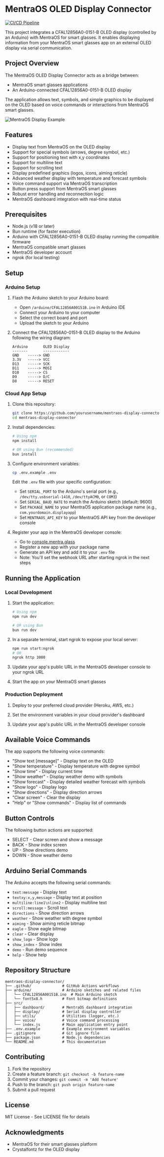 # MentraOS OLED Display Connector

[![CI/CD Pipeline](https://github.com/yourusername/mentraos-display-connector/actions/workflows/ci.yml/badge.svg)](https://github.com/yourusername/mentraos-display-connector/actions/workflows/ci.yml)

This project integrates a CFAL12856A0-0151-B OLED display (controlled by an Arduino) with MentraOS for smart glasses. It enables displaying information from your MentraOS smart glasses app on an external OLED display via serial communication.

## Project Overview

The MentraOS OLED Display Connector acts as a bridge between:
- MentraOS smart glasses applications
- An Arduino-connected CFAL12856A0-0151-B OLED display 

The application allows text, symbols, and simple graphics to be displayed on the OLED based on voice commands or interactions from MentraOS smart glasses.

![MentraOS Display Example](https://via.placeholder.com/640x320/text=MentraOS+Display+Example)

## Features

- Display text from MentraOS on the OLED display
- Support for special symbols (arrows, degree symbol, etc.)
- Support for positioning text with x,y coordinates
- Support for multiline text
- Support for scrolling text
- Display predefined graphics (logos, icons, aiming reticle)
- Advanced weather display with temperature and forecast symbols
- Voice command support via MentraOS transcription
- Button press support from MentraOS smart glasses
- Robust error handling and reconnection logic
- MentraOS dashboard integration with real-time status

## Prerequisites

- Node.js (v18 or later)
- Bun runtime (for faster execution)
- Arduino with CFAL12856A0-0151-B OLED display running the compatible firmware
- MentraOS compatible smart glasses
- MentraOS developer account
- ngrok (for local testing)

## Setup

### Arduino Setup

1. Flash the Arduino sketch to your Arduino board:
   - Open `/arduino/CFAL12856A00151B.ino` in Arduino IDE
   - Connect your Arduino to your computer
   - Select the correct board and port
   - Upload the sketch to your Arduino

2. Connect the CFAL12856A0-0151-B OLED display to the Arduino following the wiring diagram:
   ```
   Arduino       OLED Display
   -------       ------------
   GND    -----> GND
   3.3V   -----> VCC
   D13    -----> SCK
   D11    -----> MOSI
   D10    -----> CS
   D9     -----> D/C
   D8     -----> RESET
   ```

### Cloud App Setup

1. Clone this repository:
   ```bash
   git clone https://github.com/yourusername/mentraos-display-connector.git
   cd mentraos-display-connector
   ```

2. Install dependencies:
   ```bash
   # Using npm
   npm install
   
   # OR using Bun (recommended)
   bun install
   ```

3. Configure environment variables:
   ```bash
   cp .env.example .env
   ```
   Edit the `.env` file with your specific configuration:
   - Set `SERIAL_PORT` to the Arduino's serial port (e.g., `/dev/tty.usbserial-1410`, `/dev/ttyACM0`, or `COM3`)
   - Set `SERIAL_BAUD_RATE` to match the Arduino sketch (default: 9600)
   - Set `PACKAGE_NAME` to your MentraOS application package name (e.g., `com.yourdomain.displayapp`)
   - Set `MENTRAOS_API_KEY` to your MentraOS API key from the developer console

4. Register your app in the MentraOS developer console:
   - Go to [console.mentra.glass](https://console.mentra.glass/)
   - Register a new app with your package name
   - Generate an API key and add it to your `.env` file
   - Note: You'll set the webhook URL after starting ngrok in the next steps

## Running the Application

### Local Development

1. Start the application:
   ```bash
   # Using npm
   npm run dev
   
   # OR using Bun
   bun run dev
   ```

2. In a separate terminal, start ngrok to expose your local server:
   ```bash
   npm run start:ngrok
   # OR
   ngrok http 3000
   ```

3. Update your app's public URL in the MentraOS developer console to your ngrok URL

4. Start the app on your MentraOS smart glasses

### Production Deployment

1. Deploy to your preferred cloud provider (Heroku, AWS, etc.)

2. Set the environment variables in your cloud provider's dashboard

3. Update your app's public URL in the MentraOS developer console

## Available Voice Commands

The app supports the following voice commands:

- "Show text [message]" - Display text on the OLED
- "Show temperature" - Display temperature with degree symbol
- "Show time" - Display current time
- "Show weather" - Display weather demo with symbols
- "Show forecast" - Display detailed weather forecast with symbols
- "Show logo" - Display logo
- "Show directions" - Display direction arrows
- "Clear screen" - Clear the display
- "Help" or "Show commands" - Display list of commands

## Button Controls

The following button actions are supported:

- SELECT - Clear screen and show a message
- BACK - Show index screen
- UP - Show directions demo
- DOWN - Show weather demo

## Arduino Serial Commands

The Arduino accepts the following serial commands:

- `text:message` - Display text
- `textxy:x,y,message` - Display text at position
- `multiline:line1\nline2` - Display multiline text
- `scroll:message` - Scroll text
- `directions` - Show direction arrows
- `weather` - Show weather with degree symbol
- `aiming` - Show aiming reticle bitmap
- `eagle` - Show eagle bitmap
- `clear` - Clear display
- `show_logo` - Show logo
- `show_index` - Show index
- `demo` - Run demo sequence
- `help` - Show help

## Repository Structure

```
mentraos-display-connector/
├── .github/              # GitHub Actions workflows
├── arduino/              # Arduino sketches and related files
│   └── CFAL12856A00151B.ino  # Main Arduino sketch
│   └── font5x8.h         # Font bitmap definitions
├── src/
│   ├── dashboard/        # MentraOS dashboard integration
│   ├── display/          # Serial display controller
│   ├── utils/            # Utilities (logger, etc.)
│   ├── voice/            # Voice command processing
│   └── index.js          # Main application entry point
├── .env.example          # Example environment variables
├── .gitignore            # Git ignore file
├── package.json          # Node.js dependencies
└── README.md             # This documentation
```

## Contributing

1. Fork the repository
2. Create a feature branch: `git checkout -b feature-name`
3. Commit your changes: `git commit -m 'Add feature'`
4. Push to the branch: `git push origin feature-name`
5. Submit a pull request

## License

MIT License - See LICENSE file for details

## Acknowledgments

- MentraOS for their smart glasses platform
- Crystalfontz for the OLED display
